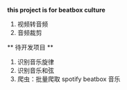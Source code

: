 **this project is for beatbox culture**

1. 视频转音频
2. 音频裁剪

** 待开发项目 **
1. 识别音乐旋律
2. 识别音乐和弦
3. 爬虫：批量爬取 spotify beatbox 音乐
